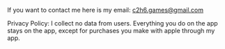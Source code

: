 If you want to contact me here is my email: c2h6.games@gmail.com

Privacy Policy:
I collect no data from users.
Everything you do on the app stays on the app, except for purchases you make with apple through my app.
